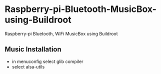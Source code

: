 # Raspberry-pi-Bluetooth-MusicBox-using-Buildroot
Raspberry-pi Bluetooth, WiFi MusicBox using Buildroot

## Music Installation
- in menuconfig select glib compiler
- select alsa-utils
